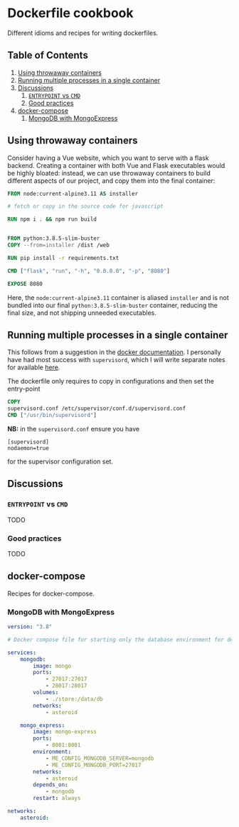 # Dockerfile cookbook

Different idioms and recipes for writing dockerfiles.

<!--BEGIN TOC-->
## Table of Contents
1. [Using throwaway containers](#using-throwaway-containers)
2. [Running multiple processes in a single container](#running-multiple-processes-in-a-single-container)
3. [Discussions](#discussions)
    1. [`ENTRYPOINT` vs `CMD`](#entrypoint-vs-cmd)
    2. [Good practices](#good-practices)
4. [docker-compose](#docker-compose)
    1. [MongoDB with MongoExpress](#mongodb-with-mongoexpress)

<!--END TOC-->

## Using throwaway containers
Consider having a Vue website, which you want to serve with a flask backend. Creating a container with both Vue and Flask executables would be highly bloated: instead, we can use throwaway containers to build different aspects of our project, and copy them into the final container:

```Dockerfile
FROM node:current-alpine3.11 AS installer

# fetch or copy in the source code for javascript

RUN npm i . && npm run build


FROM python:3.8.5-slim-buster
COPY --from=installer /dist /web

RUN pip install -r requirements.txt

CMD ["flask", "run", "-h", "0.0.0.0", "-p", "8080"]

EXPOSE 8080
```

Here, the `node:current-alpine3.11` container is aliased `installer` and is not bundled into our final `python:3.8.5-slim-buster` container, reducing the final size, and not shipping unneeded executables.

## Running multiple processes in a single container
This follows from a suggestion in the [docker documentation](https://docs.docker.com/config/containers/multi-service_container/). I personally have had most success with `supervisord`, which I will write separate notes for available [here](https://github.com/febk/notes/blob/master/automation/supervisor-d.md).

The dockerfile only requires to copy in configurations and then set the entry-point
```Dockerfile
COPY 
supervisord.conf /etc/supervisor/conf.d/supervisord.conf
CMD ["/usr/bin/supervisord"]
```

**NB:** in the `supervisord.conf` ensure you have
```
[supervisord]
nodaemon=true
```
for the supervisor configuration set.


## Discussions

### `ENTRYPOINT` vs `CMD`
TODO

### Good practices
TODO


## docker-compose
Recipes for docker-compose.

### MongoDB with MongoExpress
```yml
version: "3.8"

# Docker compose file for starting only the database environment for development

services:
    mongodb:
        image: mongo
        ports:
            - 27017:27017
            - 28017:28017
        volumes:
            - ./store:/data/db
        networks:
            - asteroid

    mongo_express:
        image: mongo-express
        ports:
            - 8081:8081
        environment:
            - ME_CONFIG_MONGODB_SERVER=mongodb
            - ME_CONFIG_MONGODB_PORT=27017
        networks:
            - asteroid
        depends_on:
            - mongodb
        restart: always

networks:
    asteroid:
```
